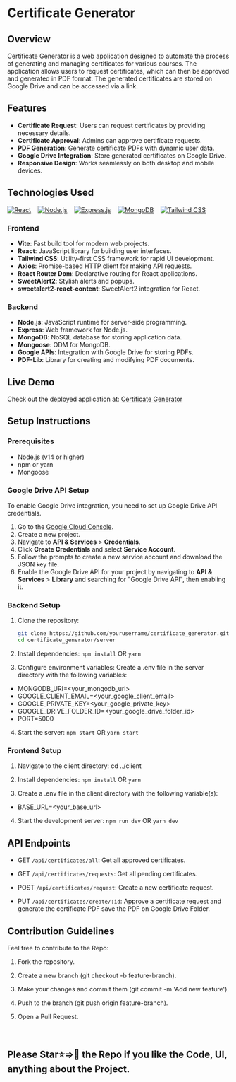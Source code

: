 # Certificate Generator

## Overview
Certificate Generator is a web application designed to automate the process of generating and managing certificates for various courses. The application allows users to request certificates, which can then be approved and generated in PDF format. The generated certificates are stored on Google Drive and can be accessed via a link.

## Features
- **Certificate Request**: Users can request certificates by providing necessary details.
- **Certificate Approval**: Admins can approve certificate requests.
- **PDF Generation**: Generate certificate PDFs with dynamic user data.
- **Google Drive Integration**: Store generated certificates on Google Drive.
- **Responsive Design**: Works seamlessly on both desktop and mobile devices.

## Technologies Used
[![React](https://img.shields.io/badge/React-20232A?style=for-the-badge&logo=react&logoColor=61DAFB)](#) &nbsp;&nbsp; 
[![Node.js](https://img.shields.io/badge/Node%20js-339933?style=for-the-badge&logo=nodedotjs&logoColor=white)](#) &nbsp;&nbsp;
[![Express.js](https://img.shields.io/badge/Express%20js-000000?style=for-the-badge&logo=express&logoColor=white)](#) &nbsp;&nbsp;
[![MongoDB](https://img.shields.io/badge/MongoDB-4EA94B?style=for-the-badge&logo=mongodb&logoColor=white)](#) &nbsp;&nbsp;
[![Tailwind CSS](https://img.shields.io/badge/Tailwind_CSS-38B2AC?style=for-the-badge&logo=tailwind-css&logoColor=white)](#) &nbsp;&nbsp;

### Frontend
- **Vite**: Fast build tool for modern web projects.
- **React**: JavaScript library for building user interfaces.
- **Tailwind CSS**: Utility-first CSS framework for rapid UI development.
- **Axios**: Promise-based HTTP client for making API requests.
- **React Router Dom**: Declarative routing for React applications.
- **SweetAlert2**: Stylish alerts and popups.
- **sweetalert2-react-content**: SweetAlert2 integration for React.

### Backend
- **Node.js**: JavaScript runtime for server-side programming.
- **Express**: Web framework for Node.js.
- **MongoDB**: NoSQL database for storing application data.
- **Mongoose**: ODM for MongoDB.
- **Google APIs**: Integration with Google Drive for storing PDFs.
- **PDF-Lib**: Library for creating and modifying PDF documents.

## Live Demo
Check out the deployed application at: [Certificate Generator](https://certificate-generator1.netlify.app)

## Setup Instructions
### Prerequisites
- Node.js (v14 or higher)
- npm or yarn
- Mongoose

### Google Drive API Setup
To enable Google Drive integration, you need to set up Google Drive API credentials.

1. Go to the [Google Cloud Console](https://console.cloud.google.com/).
2. Create a new project.
3. Navigate to **API & Services** > **Credentials**.
4. Click **Create Credentials** and select **Service Account**.
5. Follow the prompts to create a new service account and download the JSON key file.
6. Enable the Google Drive API for your project by navigating to **API & Services** > **Library** and searching for "Google Drive API", then enabling it.

### Backend Setup
1. Clone the repository:
   ```bash
   git clone https://github.com/yourusername/certificate_generator.git
   cd certificate_generator/server

2. Install dependencies:
```npm install```
OR
```yarn```

3. Configure environment variables:
Create a .env file in the server directory with the following variables:
- MONGODB_URI=<your_mongodb_uri>
- GOOGLE_CLIENT_EMAIL=<your_google_client_email>
- GOOGLE_PRIVATE_KEY=<your_google_private_key>
- GOOGLE_DRIVE_FOLDER_ID=<your_google_drive_folder_id>
- PORT=5000

4. Start the server:
```npm start```
OR
```yarn start```

### Frontend Setup
1. Navigate to the client directory:
cd ../client

2. Install dependencies:
```npm install```
OR
```yarn```

3. Create a .env file in the client directory with the following variable(s):
- BASE_URL=<your_base_url>

4. Start the development server:
```npm run dev```
OR
```yarn dev```

## API Endpoints
- GET `/api/certificates/all`: Get all approved certificates.

- GET `/api/certificates/requests`: Get all pending certificates.

- POST `/api/certificates/request`: Create a new certificate request.

- PUT `/api/certificates/create/:id`: Approve a certificate request and generate the certificate PDF save the PDF on Google Drive Folder.

## Contribution Guidelines
Feel free to contribute to the Repo:
1. Fork the repository.

2. Create a new branch (git checkout -b feature-branch).

3. Make your changes and commit them (git commit -m 'Add new feature').

4. Push to the branch (git push origin feature-branch).

5. Open a Pull Request.
<br/><br/><br/>

## Please Star⭐=>🌟 the Repo if you like the Code, UI, anything about the Project.